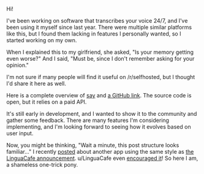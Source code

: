 Hi!

I've been working on software that transcribes your voice 24/7, and I've been using it myself since last year. There were multiple similar platforms like this, but I found them lacking in features I personally wanted, so I started working on my own.

When I explained this to my girlfriend, she asked, "Is your memory getting even worse?" And I said, "Must be, since I don't remember asking for your opinion."

I'm not sure if many people will find it useful on /r/selfhosted, but I thought I'd share it here as well.

Here is a complete overview of [say](https://github.com/8ta4/say/blob/e7fa58ba0bb330fc576892d925f1d316920e37c6/README.md#usage) and [a GitHub link](https://github.com/8ta4/say). The source code is open, but it relies on a paid API.

It's still early in development, and I wanted to show it to the community and gather some feedback. There are many features I'm considering implementing, and I'm looking forward to seeing how it evolves based on user input.

Now, you might be thinking, "Wait a minute, this post structure looks familiar..." I recently [posted](https://old.reddit.com/r/selfhosted/comments/1eeo860/i_created_accent_a_pronunciation_practice_platform) about another app using the same style as [the LinguaCafe announcement](https://old.reddit.com/r/selfhosted/comments/191gcwb/i_created_linguacafe_a_free_foreign_language). u/LinguaCafe even [encouraged it](https://old.reddit.com/r/selfhosted/comments/1eeo860/i_created_accent_a_pronunciation_practice_platform/lfj7q8m)! So here I am, a shameless one-trick pony.
